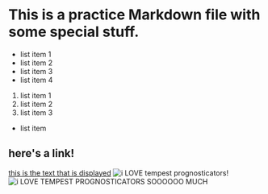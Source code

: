 # This is a practice Markdown file with some special stuff.

- list item 1
- list item 2
- list item 3
- list item 4

1. list item 1
2. list item 2
3. list item 3

- list item

## here's a link!

[this is the text that is displayed](www.example.com)
![i LOVE tempest prognosticators!](https://whitbymuseum.org.uk/wp-content/uploads/2021/07/temp_tempest.webp)
![i LOVE TEMPEST PROGNOSTICATORS SOOOOOO MUCH](../../Downloads/tempest_prognostie.jpg)
